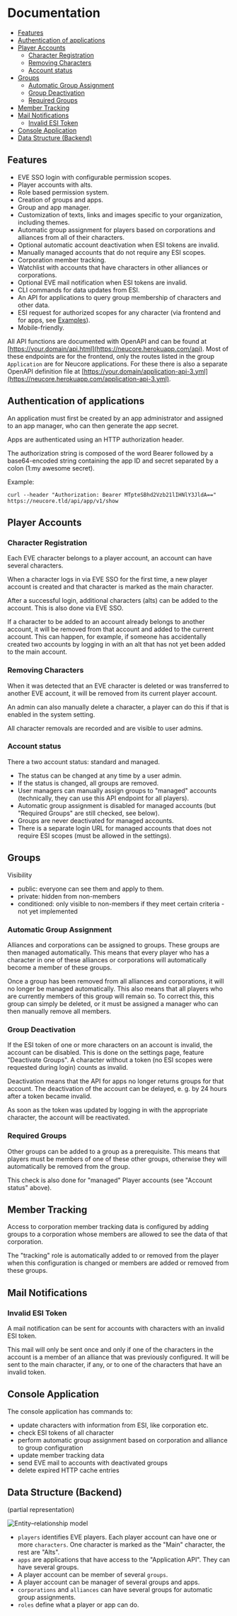 # Documentation

<!-- toc -->

- [Features](#features)
- [Authentication of applications](#authentication-of-applications)
- [Player Accounts](#player-accounts)
  * [Character Registration](#character-registration)
  * [Removing Characters](#removing-characters)
  * [Account status](#account-status)
- [Groups](#groups)
  * [Automatic Group Assignment](#automatic-group-assignment)
  * [Group Deactivation](#group-deactivation)
  * [Required Groups](#required-groups)
- [Member Tracking](#member-tracking)
- [Mail Notifications](#mail-notifications)
  * [Invalid ESI Token](#invalid-esi-token)
- [Console Application](#console-application)
- [Data Structure (Backend)](#data-structure-backend)

<!-- tocstop -->

## Features

* EVE SSO login with configurable permission scopes.
* Player accounts with alts.
* Role based permission system.
* Creation of groups and apps.
* Group and app manager.
* Customization of texts, links and images specific to your organization, including themes.
* Automatic group assignment for players based on corporations and alliances from all of their characters.
* Optional automatic account deactivation when ESI tokens are invalid.
* Manually managed accounts that do not require any ESI scopes.
* Corporation member tracking.
* Watchlist with accounts that have characters in other alliances or corporations.
* Optional EVE mail notification when ESI tokens are invalid.
* CLI commands for data updates from ESI.
* An API for applications to query group membership of characters and other data.
* ESI request for authorized scopes for any character 
  (via frontend and for apps, see [Examples](app-esi-examples.php)).
* Mobile-friendly.

All API functions are documented with OpenAPI and can be found at 
[https://your.domain/api.html](https://neucore.herokuapp.com/api). Most of these endpoints are for the frontend, 
only the routes listed in the group `Application` are for Neucore applications. For these there is also a 
separate OpenAPI definition file at 
[https://your.domain/application-api-3.yml](https://neucore.herokuapp.com/application-api-3.yml).

## Authentication of applications

An application must first be created by an app administrator and assigned to an app manager, 
who can then generate the app secret.

Apps are authenticated using an HTTP authorization header.

The authorization string is composed of the word Bearer followed by a base64-encoded
string containing the app ID and secret separated by a colon (1:my awesome secret).

Example:
```
curl --header "Authorization: Bearer MTpteSBhd2Vzb21lIHNlY3JldA==" https://neucore.tld/api/app/v1/show
```

## Player Accounts

### Character Registration

Each EVE character belongs to a player account, an account can have several characters.

When a character logs in via EVE SSO for the first time, a new player account is created
and that character is marked as the main character.

After a successful login, additional characters (alts) can be added to the account. This
is also done via EVE SSO.

If a character to be added to an account already belongs to another account, it will be
removed from that account and added to the current account. This can happen, for example,
if someone has accidentally created two accounts by logging in with an alt that has not
yet been added to the main account.

### Removing Characters

When it was detected that an EVE character is deleted or was transferred to another EVE account, 
it will be removed from its current player account.

An admin can also manually delete a character, a player can do this if that is enabled in the system setting.

All character removals are recorded and are visible to user admins.

### Account status

There a two account status: standard and managed.

- The status can be changed at any time by a user admin.
- If the status is changed, all groups are removed.
- User managers can manually assign groups to "managed" accounts
  (technically, they can use this API endpoint for all players).
- Automatic group assignment is disabled for managed accounts (but "Required Groups" are still checked, see below).
- Groups are never deactivated for managed accounts.
- There is a separate login URL for managed accounts that does not require ESI scopes 
  (must be allowed in the settings).

## Groups

Visibility
- public: everyone can see them and apply to them.
- private: hidden from non-members
- conditioned: only visible to non-members if they meet certain criteria - not yet implemented

### Automatic Group Assignment

Alliances and corporations can be assigned to groups. These groups are then managed automatically. 
This means that every player who has a character in one of these alliances or corporations will 
automatically become a member of these groups.

Once a group has been removed from all alliances and corporations, it will no longer be managed 
automatically. This also means that all players who are currently members of this group will 
remain so. To correct this, this group can simply be deleted, or it must be assigned a manager 
who can then manually remove all members.

### Group Deactivation

If the ESI token of one or more characters on an account is invalid, the account can be disabled. This is done 
on the settings page, feature "Deactivate Groups". A character without a token (no ESI scopes were requested 
during login) counts as invalid.

Deactivation means that the API for apps no longer returns groups for that account. The deactivation of the 
account can be delayed, e. g. by 24 hours after a token became invalid.

As soon as the token was updated by logging in with the appropriate character, the account will be reactivated.

### Required Groups

Other groups can be added to a group as a prerequisite. This means that players must be members of one 
of these other groups, otherwise they will automatically be removed from the group.

This check is also done for "managed" Player accounts (see "Account status" above).

## Member Tracking

Access to corporation member tracking data is configured by adding groups to a corporation whose 
members are allowed to see the data of that corporation.

The "tracking" role is automatically added to or removed from the player when this configuration is changed or 
members are added or removed from these groups.

## Mail Notifications

### Invalid ESI Token

A mail notification can be sent for accounts with characters with an invalid ESI token.

This mail will only be sent once and only if one of the characters in the account is a member of an alliance 
that was previously configured. It will be sent to the main character, if any, or to one of the characters that 
have an invalid token.

## Console Application

The console application has commands to:
- update characters with information from ESI, like corporation etc. 
- check ESI tokens of all character
- perform automatic group assignment based on corporation and alliance to group configuration
- update member tracking data
- send EVE mail to accounts with deactivated groups
- delete expired HTTP cache entries

## Data Structure (Backend)

 (partial representation)
 
![Entity–relationship model](er-model.png)

- `players` identifies EVE players. Each player account can have one or more `characters`. One
  character is marked as the "Main" character, the rest are "Alts".
- `apps` are applications that have access to the "Application API". They can have several groups.
- A player account can be member of several `groups`.
- A player account can be manager of several groups and apps.
- `corporations` and `alliances` can have several groups for automatic group assignments.
- `roles` define what a player or app can do.
